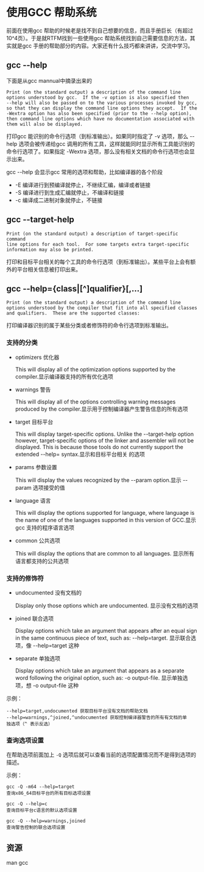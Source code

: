 # 使用GCC 帮助系统 #

前面在使用gcc 帮助的时候老是找不到自己想要的信息，而且手册巨长（有超过10^4页）。于是就RTFM找到一些使用gcc 帮助系统找到自己需要信息的方法，其实就是gcc 手册的帮助部分的内容。大家还有什么技巧都来讲讲，交流中学习。

## gcc --help ##

下面是从gcc mannual中摘录出来的

    Print (on the standard output) a description of the command line
    options understood by gcc.  If the -v option is also specified then
    --help will also be passed on to the various processes invoked by gcc,
    so that they can display the command line options they accept.  If the
    -Wextra option has also been specified (prior to the --help option),
    then command line options which have no documentation associated with
    them will also be displayed.

打印gcc 能识别的命令行选项（到标准输出）。如果同时指定了 -v 选项，那么 --help 选项会被传递给gcc 调用的所有工具，这样就能同时显示所有工具能识别的命令行选项了。如果指定 -Wextra 选项，那么没有相关文档的命令行选项也会显示出来。

gcc --help 会显示gcc 常用的选项和帮助，比如编译器的各个阶段

- -E 编译进行到预编译就停止，不继续汇编，编译或者链接
- -S 编译进行到生成汇编就停止，不编译和链接
- -c 编译成二进制对象就停止，不链接

## gcc --target-help ##

    Print (on the standard output) a description of target-specific command
    line options for each tool.  For some targets extra target-specific
    information may also be printed.

打印和目标平台相关的每个工具的命令行选项（到标准输出）。某些平台上会有额外的平台相关信息被打印出来。

## gcc --help={class|[^]qualifier}[,...] ##

    Print (on the standard output) a description of the command line
    options understood by the compiler that fit into all specified classes
    and qualifiers.  These are the supported classes:

打印编译器识别的属于某些分类或者修饰符的命令行选项到标准输出。

### 支持的分类 ###

- optimizers 优化器

	This will display all of the optimization options supported by the
	compiler.显示编译器支持的所有优化选项

- warnings 警告

	This will display all of the options controlling warning messages
	produced by the compiler.显示用于控制编译器产生警告信息的所有选项

- target 目标平台

	This will display target-specific options.  Unlike the
	--target-help option however, target-specific options of the linker
	and assembler will not be displayed.  This is because those tools
	do not currently support the extended --help= syntax.显示和目标平台相关
	的选项

- params 参数设置

	This will display the values recognized by the --param option.显示
	--param 选项接受的值

- language 语言

	This will display the options supported for language, where
	language is the name of one of the languages supported in this
	version of GCC.显示gcc 支持的程序语言选项

- common 公共选项

	This will display the options that are common to all languages.
	显示所有语言都支持的公共选项

### 支持的修饰符 ###

- undocumented 没有文档的

	Display only those options which are undocumented.
	显示没有文档的选项

- joined 联合选项

	Display options which take an argument that appears after an equal
	sign in the same continuous piece of text, such as: --help=target.
	显示联合选项，像 --help=target 这种

- separate 单独选项

	Display options which take an argument that appears as a separate
	word following the original option, such as: -o output-file.
	显示单独选项，想 -o output-file 这种

示例：

	--help=target,undocumented 获取目标平台没有文档的帮助文档
	--help=warnings,^joined,^undocumented 获取控制编译器警告的所有有文档的单
	独选项（^ 表示反选）

### 查询选项设置 ###

在帮助选项前面加上 `-Q` 选项后就可以查看当前的选项配置情况而不是得到选项的描述。

示例：

	gcc -Q -m64 --help=target
	查询x86_64目标平台的所有目标选项设置

	gcc -Q --help=c
	查询目标平台c语言的默认选项设置

	gcc -Q --help=warnings,joined
	查询警告控制的联合选项设置

## 资源 ##

man gcc
